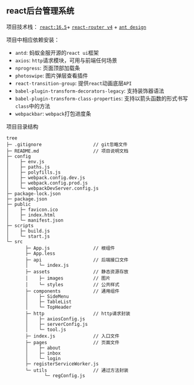 ## react后台管理系统
项目技术栈： [`react:16.5`](https://react.docschina.org/)+ 
[`react-router v4`](https://reacttraining.com/react-router/web/guides/philosophy) + 
[`ant design`](https://ant.design/index-cn)

项目中相应依赖安装：
* `antd`: 蚂蚁金服开源的`react ui`框架
* `axios`: `http`请求模块，可用与前端任何场景
* `nprogress`: 页面顶部加载条
* `photoswipe`: 图片弹层查看插件
* `react-transition-group`:  提供`react`动画底层`API`
* `babel-plugin-transform-decorators-legacy`: 支持装饰器语法
* `babel-plugin-transform-class-properties`: 支持以箭头函数的形式书写`class`中的方法
* `webpackbar`: `webpack`打包进度条

项目目录结构
```
tree
├─ .gitignore                   // git忽略文件
├─ README.md                    // 项目说明文档
├─ config                       
│    ├─ env.js
│    ├─ paths.js
│    ├─ polyfills.js
│    ├─ webpack.config.dev.js
│    ├─ webpack.config.prod.js
│    └─ webpackDevServer.config.js
├─ package-lock.json
├─ package.json
├─ public
│    ├─ favicon.ico
│    ├─ index.html
│    └─ manifest.json
├─ scripts
│    ├─ build.js
│    └─ start.js
└─ src
       ├─ App.js                // 根组件
       ├─ App.less
       ├─ api                   // 后端接口文件
       │    └─ index.js
       ├─ assets                // 静态资源存放
       │    ├─ images           // 图片
       │    └─ styles           // 公共样式
       ├─ components            // 通用组件
       │    ├─ SideMenu
       │    ├─ TableList
       │    └─ TopHeader
       ├─ http                  // http请求封装
       │    ├─ axiosConfig.js
       │    ├─ serverConfig.js
       │    └─ tool.js
       ├─ index.js              // 入口文件
       ├─ pages                 // 页面文件
       │    ├─ about
       │    ├─ inbox
       │    └─ login
       ├─ registerServiceWorker.js
       └─ utils                 // 通过方法封装
              └─ regConfig.js   
```